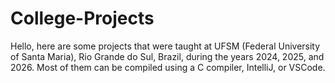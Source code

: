 # College-Projects
Hello, here are some projects that were taught at UFSM (Federal University of Santa Maria), Rio Grande do Sul, Brazil, during the years 2024, 2025, and 2026.
Most of them can be compiled using a C compiler, IntelliJ, or VSCode.
